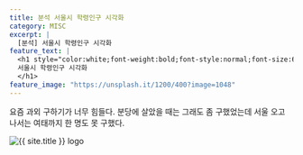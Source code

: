 ```yaml
---
title: 분석 서울시 학령인구 시각화
category: MISC
excerpt: |
  [분석] 서울시 학령인구 시각화
feature_text: |
  <h1 style="color:white;font-weight:bold;font-style:normal;font-size:66px">
  서울시 학령인구 시각화
  </h1>
feature_image: "https://unsplash.it/1200/400?image=1048"
---
```


요즘 과외 구하기가 너무 힘들다. 분당에 살았을 때는 그래도 좀 구했었는데 서울 오고 나서는 여태까지 한 명도
못 구했다.

<!-- <img src="{{ site.baseurl }}{{ site.logo }}" alt="{{ site.title }} logo"/> -->
<img src="https://haawron.github.io/assets/wing_logo.svg" alt="{{ site.title }} logo"/>
